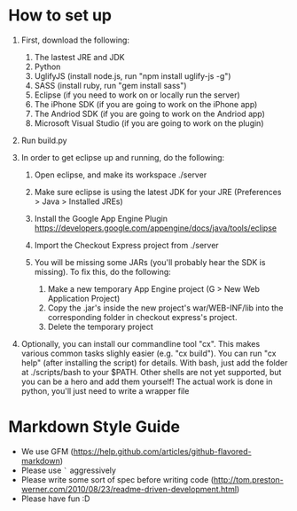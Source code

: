 How to set up
===============================

1.	First, download the following:

	1.	The lastest JRE and JDK
	2.	Python
	3.	UglifyJS (install node.js, run "npm install uglify-js -g")
	4.	SASS (install ruby, run "gem install sass")
	5.	Eclipse (if you need to work on or locally run the server)
	6.	The iPhone SDK (if you are going to work on the iPhone app)
	7.	The Andriod SDK (if you are going to work on the Andriod app)
	8.	Microsoft Visual Studio (if you are going to work on the plugin)

2.	Run build.py

3.	In order to get eclipse up and running, do the following:

	1.	Open eclipse, and make its workspace ./server
	2.	Make sure eclipse is using the latest JDK for your JRE
			(Preferences > Java > Installed JREs)
	3.	Install the Google App Engine Plugin
			https://developers.google.com/appengine/docs/java/tools/eclipse
	4.	Import the Checkout Express project from ./server

	5.	You will be missing some JARs (you'll probably hear the SDK is
		missing).  To fix this, do the following: 

		1.	Make a new temporary App Engine project
				(G > New Web Application Project)
		2.	Copy the .jar's inside the new project's war/WEB-INF/lib into
				the corresponding folder in checkout express's project.
		3.	Delete the temporary project

4.	Optionally, you can install our commandline tool "cx".  This makes
	various common tasks slighly easier (e.g. "cx build").  You can run
	"cx help" (after installing the script) for details.
	With bash, just add the folder at ./scripts/bash to your $PATH.  Other
	shells are not yet supported, but you can be a hero and add them
	yourself!  The actual work is done in python, you'll just need to write
	a wrapper file

Markdown Style Guide
====================

*	We use GFM (https://help.github.com/articles/github-flavored-markdown)
*	Please use `` ` `` aggressively
*	Please write some sort of spec before writing code
	(http://tom.preston-werner.com/2010/08/23/readme-driven-development.html)
*	Please have fun :D
